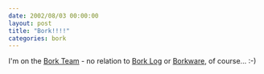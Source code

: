 ```yaml
---
date: 2002/08/03 00:00:00
layout: post
title: "Bork!!!!"
categories: bork
---
```


I'm on the [Bork Team](http://www.kurup.org/images/med-bork-team.jpg) - no relation to [Bork Log](http://badgertronics.com/blog) or [Borkware](http://borkware.com), of course... :-)
